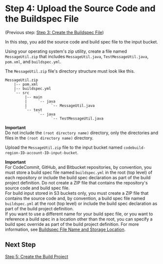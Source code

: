 # Step 4: Upload the Source Code and the Buildspec File<a name="getting-started-upload-source-code-console"></a>

\(Previous step: [Step 3: Create the Buildspec File](getting-started-create-build-spec-console.md)\)

In this step, you add the source code and build spec file to the input bucket\.

Using your operating system's zip utility, create a file named `MessageUtil.zip` that includes `MessageUtil.java`, `TestMessageUtil.java`, `pom.xml`, and `buildspec.yml`\. 

The `MessageUtil.zip` file's directory structure must look like this\.

```
MessageUtil.zip
    |-- pom.xml
    |-- buildspec.yml
    `-- src
         |-- main
         |     `-- java
         |           `-- MessageUtil.java
         `-- test
               `-- java
                     `-- TestMessageUtil.java
```

**Important**  
Do not include the `(root directory name)` directory, only the directories and files in the `(root directory name)` directory\.

Upload the `MessageUtil.zip` file to the input bucket named `codebuild-region-ID-account-ID-input-bucket`\. 

**Important**  
For CodeCommit, GitHub, and Bitbucket repositories, by convention, you must store a build spec file named `buildspec.yml` in the root \(top level\) of each repository or include the build spec declaration as part of the build project definition\. Do not create a ZIP file that contains the repository's source code and build spec file\.   
For build input stored in S3 buckets only, you must create a ZIP file that contains the source code and, by convention, a build spec file named `buildspec.yml` at the root \(top level\) or include the build spec declaration as part of the build project definition\.  
If you want to use a different name for your build spec file, or you want to reference a build spec in a location other than the root, you can specify a build spec override as part of the build project definition\. For more information, see [Buildspec File Name and Storage Location](build-spec-ref.md#build-spec-ref-name-storage)\.

## Next Step<a name="getting-started-upload-source-code-console-next"></a>

[Step 5: Create the Build Project](getting-started-create-build-project-console.md)